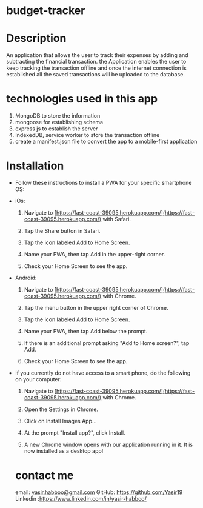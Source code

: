 # budget-tracker
# Description 
An application that allows the user to track their expenses by adding and subtracting the financial transaction. the Application enables the user to keep tracking the transaction offline and once the internet connection is established all the saved transactions will be uploaded to the database. 

# technologies used in this app
 1. MongoDB to store the information 
 2. mongoose for establishing schema 
 3. express js to establish the server 
 4. IndexedDB, service worker to store the transaction offline 
 5. create a manifest.json file to convert the app to a mobile-first application 

# Installation
* Follow these instructions to install a PWA for your specific smartphone OS:

* iOs:

  1. Navigate to [https://fast-coast-39095.herokuapp.com/](https://fast-coast-39095.herokuapp.com/) with Safari.

  2. Tap the Share button in Safari.

  3. Tap the icon labeled Add to Home Screen.

  4. Name your PWA, then tap Add in the upper-right corner.

  5. Check your Home Screen to see the app.

* Android:

  1. Navigate to [https://fast-coast-39095.herokuapp.com/](https://fast-coast-39095.herokuapp.com/) with Chrome.

  2. Tap the menu button in the upper right corner of Chrome.

  3. Tap the icon labeled Add to Home Screen.

  4. Name your PWA, then tap Add below the prompt.

  5. If there is an additional prompt asking "Add to Home screen?", tap Add.

  6. Check your Home Screen to see the app.

* If you currently do not have access to a smart phone, do the following on your computer:

  1. Navigate to [https://fast-coast-39095.herokuapp.com/](https://fast-coast-39095.herokuapp.com/) with Chrome.

  2. Open the Settings in Chrome.
  
  3. Click on Install Images App...

  4. At the prompt "Install app?", click Install.

  5. A new Chrome window opens with our application running in it. It is now installed as a desktop app!

   # contact me 
   email: yasir.habboo@gmail.com 
   GitHub: https://github.com/Yasir19
   Linkedin :https://www.linkedin.com/in/yasir-habboo/

